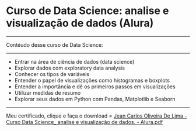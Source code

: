 # Curso de Data Science: analise e visualização de dados (Alura)
**************************************************************
Contéudo desse curso de Data Science:
***************************************
- Entrar na área de ciência de dados (data science)
- Explorar dados com exploratory data analysis
- Conhecer os tipos de variáveis
- Entender o papel de visualizações como histogramas e boxplots
- Entender a importância e dê os primeiros passos em visualizações
- Utilizar medidas de resumo
- Explorar seus dados em Python com Pandas, Matplotlib e Seaborn
*****************************************************************
Meu certificado, clique e faça o download =
[Jean Carlos Oliveira De Lima - Curso Data Science_ analise e visualização de dados. - Alura.pdf](https://github.com/jeancarlosde-lima/Introducao-DataScience/files/11582013/Jean.Carlos.Oliveira.De.Lima.-.Curso.Data.Science_.analise.e.visualizacao.de.dados.-.Alura.pdf)
